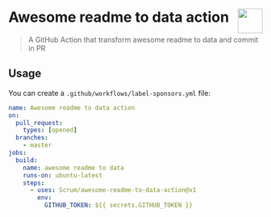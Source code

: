# <img valign="text-bottom" height="49" src="https://raw.githubusercontent.com/sdras/awesome-actions/master/awesome-actions.png" align="right"> Awesome readme to data action
> A GitHub Action that transform awesome readme to data and commit in PR 


## Usage

You can create a `.github/workflows/label-sponsors.yml` file:

```yaml
name: Awesome readme to data action
on:
  pull_request:
    types: [opened]
  branches:
    - master
jobs:
  build:
    name: awesome readme to data
    runs-on: ubuntu-latest
    steps:
      - uses: Scrum/awesome-readme-to-data-action@v1
        env:
          GITHUB_TOKEN: ${{ secrets.GITHUB_TOKEN }}
```